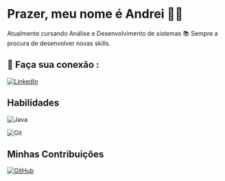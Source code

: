 
# Prazer, meu nome é Andrei 👋🏻
 Atualmente cursando Análise e Desenvolvimento de sistemas 📚 Sempre a procura de desenvolver novas skills.

## 📌 Faça sua conexão :
[![LinkedIn](https://img.shields.io/badge/LinkedIn-DCA000?style=for-the-badge&logo=linkedin&logoColor=black)](https://www.linkedin.com/in/andrei-malosti/)


## Habilidades
![Java](https://img.shields.io/badge/java-DCA000.svg?style=for-the-badge&logo=openjdk&logoColor=black)

![Git](https://img.shields.io/badge/GIT-E44C30?style=for-the-badge&logo=git&logoColor=black)

## Minhas Contribuições

[![GitHub](https://img.shields.io/badge/GitHub-0077B5?style=for-the-badge&logo=github&logoColor=black)](https://github.com/andrei-malosti/dio-lab-open-source)





